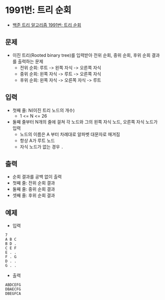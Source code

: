 # 1991번: 트리 순회
- [백준 트리 알고리즘 1991번: 트리 순회](https://www.acmicpc.net/problem/1991)

## 문제
- 이진 트리(Rooted binary tree)를 입력받아 전위 순회, 중위 순회, 후위 순회 결과를 출력하는 문제
  - 전위 순회: 루트 -> 왼쪽 자식 -> 오른쪽 자식
  - 중위 순회: 왼쪽 자식 -> 루트 -> 오른쪽 자식
  - 후위 순회: 왼쪽 자식 -> 오른쪽 자식 -> 루트

## 입력
- 첫째 줄: N(이진 트리 노드의 개수)
  - 1 <= N <= 26
- 둘째 줄부터 N개의 줄에 걸쳐 각 노드와 그의 왼쪽 자식 노드, 오른쪽 자식 노드가 입력
  - 노드의 이름은 A 부터 차례대로 알파벳 대문자로 매겨짐
  - 항상 A가 루트 노드
  - 자식 노드가 없는 경우 `.`

## 출력
- 순회 결과를 공백 없이 출력
- 첫째 줄: 전위 순회 결과
- 둘째 줄: 중위 순회 결과
- 셋째 줄: 후위 순회 결과

## 예제
- 입력
```text
7
A B C
B D .
C E F
E . .
F . G
D . .
G . .
```

- 출력
```text
ABDCEFG
DBAECFG
DBEGFCA
```
